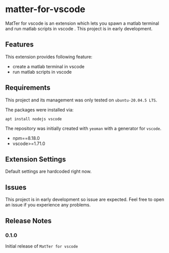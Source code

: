 # matter-for-vscode

MatTer for vscode is an extension which lets you spawn a matlab terminal and run matlab scripts in vscode . 
This project is in early development.

## Features

This extension provides following feature:
- create a matlab terminal in vscode
- run matlab scripts in vscode

## Requirements

This project and its management was only tested on `ubuntu-20.04.5 LTS`.

The packages were installed via:
```
apt install nodejs vscode
```

The repository was initially created with `yeoman` with a generator for `vscode`.

- npm==8.18.0
- vscode>=1.71.0

## Extension Settings

Default settings are hardcoded right now. 

##  Issues

This project is in early development so issue are expected. Feel free to open an issue if you experience any problems. 

## Release Notes

### 0.1.0

Initial release of `MatTer for vscode`
